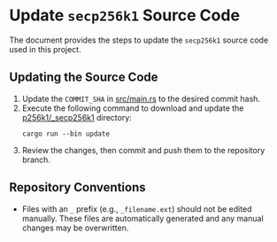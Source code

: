 # Update `secp256k1` Source Code

The document provides the steps to update the `secp256k1` source code used in this project.

## Updating the Source Code

1. Update the `COMMIT_SHA` in [src/main.rs](src/main.rs#L9) to the desired commit hash.
2. Execute the following command to download and update the [p256k1/_secp256k1](p256k1/_secp256k1) directory:
   ```shell
   cargo run --bin update
   ```
3. Review the changes, then commit and push them to the repository branch.

## Repository Conventions

- Files with an `_` prefix (e.g., `_filename.ext`) should not be edited manually. These files are automatically generated and any manual changes may be overwritten.
